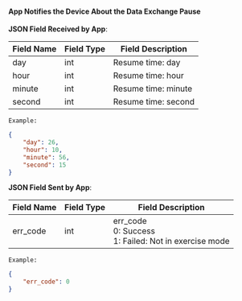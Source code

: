 #### App Notifies the Device About the Data Exchange Pause


**JSON Field Received by App**:

| Field Name | Field Type | Field Description  |
| ---------- | ---------- | ----------------- |
| day        | int        | Resume time: day  |
| hour       | int        | Resume time: hour |
| minute     | int        | Resume time: minute    |
| second     | int        | Resume time: second    |

`Example:`

```json
{
    "day": 26,
    "hour": 10,
    "minute": 56,
    "second": 15
}
```
**JSON Field Sent by App**:

| Field Name | Field Type | Field Description                                      |
| ---------- | ---------- | ----------------------------------------------------- |
| err_code   | int        | err_code<br />0: Success<br />1: Failed: Not in exercise mode          |

`Example:`

```json
{
    "err_code": 0
}
```
